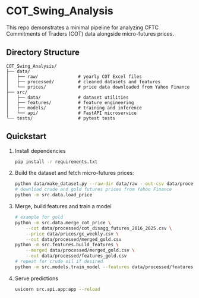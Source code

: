 # COT_Swing_Analysis

This repo demonstrates a minimal pipeline for analyzing CFTC Commitments of Traders (COT) data alongside micro-futures prices.

## Directory Structure
```
COT_Swing_Analysis/
├── data/
│   ├── raw/               # yearly COT Excel files
│   ├── processed/         # cleaned datasets and features
│   └── prices/            # price data downloaded from Yahoo Finance
├── src/
│   ├── data/              # dataset utilities
│   ├── features/          # feature engineering
│   ├── models/            # training and inference
│   └── api/               # FastAPI microservice
└── tests/                 # pytest tests
```

## Quickstart
1. Install dependencies
   ```bash
   pip install -r requirements.txt
   ```
2. Build the dataset and fetch micro-futures prices:
   ```bash
   python data/make_dataset.py --raw-dir data/raw --out-csv data/processed/cot_disagg_futures_2016_2025.csv
   # download crude and gold futures prices from Yahoo Finance
   python -m src.data.load_price
   ```
3. Merge, build features and train a model
   ```bash
   # example for gold
   python -m src.data.merge_cot_price \
       --cot data/processed/cot_disagg_futures_2016_2025.csv \
       --price data/prices/gc_weekly.csv \
       --out data/processed/merged_gold.csv
   python -m src.features.build_features \
       --merged data/processed/merged_gold.csv \
       --out data/processed/features_gold.csv
   # repeat for crude oil if desired
   python -m src.models.train_model --features data/processed/features_gold.csv --model models/gold_crude_model.joblib
   ```
4. Serve predictions
   ```bash
   uvicorn src.api.app:app --reload
   ```
